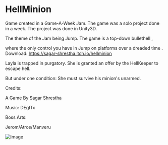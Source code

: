 # HellMinion
Game created in a Game-A-Week Jam.
The game was a solo project done in a week. The project was done in Unity3D.

The theme of the Jam being Jump. The game is a top-down bullethell ,

where the only control you have in Jump on platforms over a dreaded time .
Download: https://sagar-shrestha.itch.io/hellminion

Layla is trapped in purgatory. She is granted an offer by the HellKeeper to escape hell. 

But under one condition: She must survive  his minion's unarmed.

Credits:

A Game By Sagar Shrestha

Music: DEgITx

Boss Arts:

Jerom/Atros/Manveru

![Image](https://user-images.githubusercontent.com/61491664/103819357-8ac73a80-506a-11eb-8aad-a39ab2b656a4.png)
